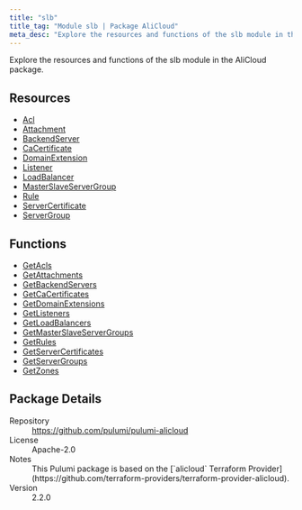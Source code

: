 ```yaml
---
title: "slb"
title_tag: "Module slb | Package AliCloud"
meta_desc: "Explore the resources and functions of the slb module in the AliCloud package."
---
```


<!-- WARNING: this file was generated by Pulumi Docs Generator. -->
<!-- Do not edit by hand unless you're certain you know what you are doing! -->

Explore the resources and functions of the slb module in the AliCloud package.

<h2 id="resources">Resources</h2>
<ul class="api">
    <li><a href="acl" title="Acl"><span class="symbol resource"></span>Acl</a></li>
    <li><a href="attachment" title="Attachment"><span class="symbol resource"></span>Attachment</a></li>
    <li><a href="backendserver" title="BackendServer"><span class="symbol resource"></span>BackendServer</a></li>
    <li><a href="cacertificate" title="CaCertificate"><span class="symbol resource"></span>CaCertificate</a></li>
    <li><a href="domainextension" title="DomainExtension"><span class="symbol resource"></span>DomainExtension</a></li>
    <li><a href="listener" title="Listener"><span class="symbol resource"></span>Listener</a></li>
    <li><a href="loadbalancer" title="LoadBalancer"><span class="symbol resource"></span>LoadBalancer</a></li>
    <li><a href="masterslaveservergroup" title="MasterSlaveServerGroup"><span class="symbol resource"></span>MasterSlaveServerGroup</a></li>
    <li><a href="rule" title="Rule"><span class="symbol resource"></span>Rule</a></li>
    <li><a href="servercertificate" title="ServerCertificate"><span class="symbol resource"></span>ServerCertificate</a></li>
    <li><a href="servergroup" title="ServerGroup"><span class="symbol resource"></span>ServerGroup</a></li>
</ul>

<h2 id="functions">Functions</h2>
<ul class="api">
    <li><a href="getacls" title="GetAcls"><span class="symbol function"></span>GetAcls</a></li>
    <li><a href="getattachments" title="GetAttachments"><span class="symbol function"></span>GetAttachments</a></li>
    <li><a href="getbackendservers" title="GetBackendServers"><span class="symbol function"></span>GetBackendServers</a></li>
    <li><a href="getcacertificates" title="GetCaCertificates"><span class="symbol function"></span>GetCaCertificates</a></li>
    <li><a href="getdomainextensions" title="GetDomainExtensions"><span class="symbol function"></span>GetDomainExtensions</a></li>
    <li><a href="getlisteners" title="GetListeners"><span class="symbol function"></span>GetListeners</a></li>
    <li><a href="getloadbalancers" title="GetLoadBalancers"><span class="symbol function"></span>GetLoadBalancers</a></li>
    <li><a href="getmasterslaveservergroups" title="GetMasterSlaveServerGroups"><span class="symbol function"></span>GetMasterSlaveServerGroups</a></li>
    <li><a href="getrules" title="GetRules"><span class="symbol function"></span>GetRules</a></li>
    <li><a href="getservercertificates" title="GetServerCertificates"><span class="symbol function"></span>GetServerCertificates</a></li>
    <li><a href="getservergroups" title="GetServerGroups"><span class="symbol function"></span>GetServerGroups</a></li>
    <li><a href="getzones" title="GetZones"><span class="symbol function"></span>GetZones</a></li>
</ul>

<h2 id="package-details">Package Details</h2>
<dl class="package-details">
	<dt>Repository</dt>
	<dd><a href="https://github.com/pulumi/pulumi-alicloud">https://github.com/pulumi/pulumi-alicloud</a></dd>
	<dt>License</dt>
	<dd>Apache-2.0</dd>
	<dt>Notes</dt>
	<dd>This Pulumi package is based on the [`alicloud` Terraform Provider](https://github.com/terraform-providers/terraform-provider-alicloud).</dd>
	<dt>Version</dt>
	<dd>2.2.0</dd>
</dl>

